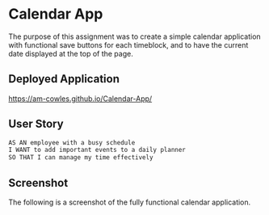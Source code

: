 # Calendar App

The purpose of this assignment was to create a simple calendar application with functional save buttons for each timeblock, and to have the current date displayed at the top of the page.

## Deployed Application

https://am-cowles.github.io/Calendar-App/

## User Story

```md
AS AN employee with a busy schedule
I WANT to add important events to a daily planner
SO THAT I can manage my time effectively
```

## Screenshot

The following is a screenshot of the fully functional calendar application.

